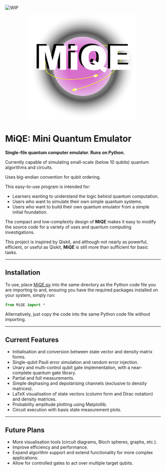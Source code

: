 ![WIP](https://img.shields.io/badge/status-WIP-yellow)

<p align="center">
  <img src="logo.png" width="350"/>
</p>

# MiQE: Mini Quantum Emulator

**Single-file quantum computer emulator. Runs on Python.**  

Currently capable of simulating small-scale (below 10 qubits) quantum algorithms and circuits.

Uses big-endian convention for qubit ordering.

This easy-to-use program is intended for:
- Learners wanting to understand the logic behind quantum computation.
- Users who want to simulate their own simple quantum systems.
- Users who want to build their own quantum emulator from a simple initial foundation.

The compact and low-complexity design of **MiQE** makes it easy to modify the source code for a variety of uses and quantum computing investigations.

This project is inspired by Qiskit, and although not nearly as powerful, efficient, or useful as Qiskit, **MiQE** is still more than sufficient for basic tasks.

---

## Installation

To use, place [MiQE.py](MiQE.py) into the same directory as the Python code file you are importing to and, ensuring you have the required packages installed on your system, simply run:
```python
from MiQE import *
```
Alternatively, just copy the code into the same Python code file without importing.

---

## Current Features

- Initialisation and conversion between state vector and density matrix forms.
- Single-qubit Pauli error simulation and random error injection.
- Unary and multi-control qubit gate implementation, with a near-complete quantum gate library.
- Partial and full measurements.
- Simple dephasing and depolarising channels (exclusive to density matrices).
- LaTeX visualisation of state vectors (column form and Dirac notation) and density matrices.
- Probability amplitude plotting using Matplotlib.
- Circuit execution with basis state measurement plots.

---

## Future Plans

- More visualisation tools (circuit diagrams, Bloch spheres, graphs, etc.).
- Improve efficiency and performance.
- Expand algorithm support and extend functionality for more complex applications.
- Allow for controlled gates to act over multiple target qubits.
